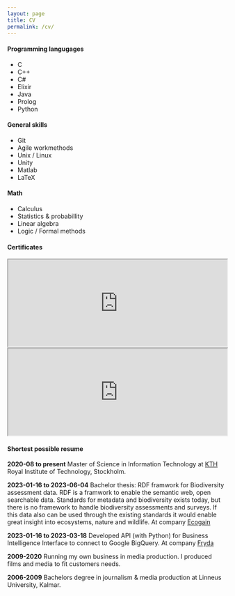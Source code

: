 ```yaml
---
layout: page
title: CV
permalink: /cv/
---
```


#### Programming langugages
- C
- C++
- C#
- Elixir
- Java
- Prolog
- Python

#### General skills
- Git
- Agile workmethods
- Unix / Linux
- Unity
- Matlab
- LaTeX

#### Math
- Calculus
- Statistics & probabillity
- Linear algebra
- Logic / Formal methods

#### Certificates
<iframe title="Problem Solving Basic" width="100%" height="200px" src="https://www.hackerrank.com/certificates/iframe/62ce7c32783a"> </iframe>

<iframe title="Java Basic" width="100%" height="200px" src="https://www.hackerrank.com/certificates/iframe/cf1cfc22a839
"> </iframe>

#### Shortest possible resume 
**2020-08 to present**
Master of Science in Information Technology at
[KTH] Royal Institute of Technology, Stockholm.

**2023-01-16 to 2023-06-04**
Bachelor thesis: RDF framwork for Biodiversity assessment data. RDF is a framwork to enable the semantic web, open searchable data. Standards for metadata and biodiversity exists today, but there is no framework to handle biodiversity assessments and surveys. If this data also can be used through the existing standards it would enable great insight into ecosystems, nature and wildlife. 
At company [Ecogain]

**2023-01-16 to 2023-03-18**
Developed API (with Python) for Business Intelligence Interface to connect to Google BigQuery.
At company [Fryda]

**2009-2020**
Running my own business in media production. I produced films and media to fit customers needs.

**2006-2009**
Bachelors degree in journalism & media production at
Linneus University, Kalmar.


[KTH]: https://www.kth.se/en
[Ecogain]: https://www.ecogain.se
[Fryda]: https://www.fryda.life